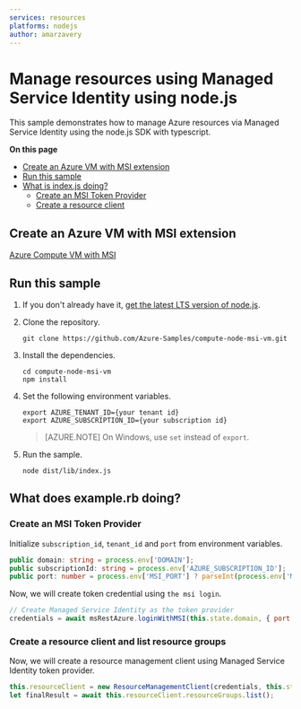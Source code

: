 ```yaml
---
services: resources
platforms: nodejs
author: amarzavery
---
```


# Manage resources using Managed Service Identity using node.js

This sample demonstrates how to manage Azure resources via Managed Service Identity using the node.js SDK with typescript.

**On this page**

- [Create an Azure VM with MSI extension](#pre-requisite)
- [Run this sample](#run)
- [What is index.js doing?](#example)
    - [Create an MSI Token Provider](#msi)
    - [Create a resource client](#resource-client)

<a id="pre-requisite"></a>
## Create an Azure VM with MSI extension

[Azure Compute VM with MSI](https://github.com/Azure-Samples/compute-node-msi-vm)

<a id="run"></a>
## Run this sample

1. If you don't already have it, [get the latest LTS version of node.js](https://nodejs.org).

1. Clone the repository.

    ```
    git clone https://github.com/Azure-Samples/compute-node-msi-vm.git
    ```

1. Install the dependencies.

    ```
    cd compute-node-msi-vm
    npm install
    ```

1. Set the following environment variables.

    ```
    export AZURE_TENANT_ID={your tenant id}
    export AZURE_SUBSCRIPTION_ID={your subscription id}
    ```

    > [AZURE.NOTE] On Windows, use `set` instead of `export`.

1. Run the sample.

    ```
    node dist/lib/index.js
    ```

<a id="example"></a>
## What does example.rb doing?
<a id="msi"></a>
### Create an MSI Token Provider
Initialize `subscription_id`, `tenant_id` and `port` from environment variables.
```typescript
public domain: string = process.env['DOMAIN'];
public subscriptionId: string = process.env['AZURE_SUBSCRIPTION_ID'];
public port: number = process.env['MSI_PORT'] ? parseInt(process.env['MSI_PORT']) : 50342; //If not provided then we assume the default port
```

Now, we will create token credential using `the msi login`. 
```javascript
// Create Managed Service Identity as the token provider
credentials = await msRestAzure.loginWithMSI(this.state.domain, { port: this.state.port });
```

<a id="resource-client"></a>
### Create a resource client and list resource groups
Now, we will create a resource management client using Managed Service Identity token provider.

```javascript
this.resourceClient = new ResourceManagementClient(credentials, this.state.subscriptionId);
let finalResult = await this.resourceClient.resourceGroups.list();
```
